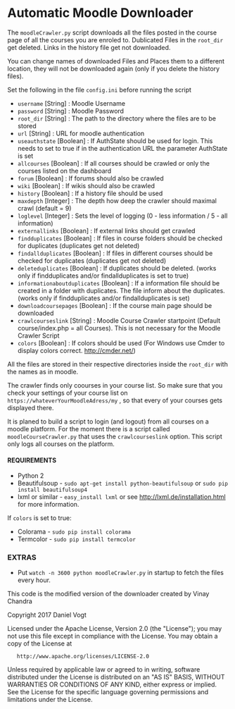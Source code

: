# Automatic Moodle Downloader

The `moodleCrawler.py` script downloads all the files posted in the course page of all the courses you are enroled to.
Dublicated Files in the `root_dir` get deleted. Links in the history file get not downloaded.

You can change names of downloaded Files and Places them to a different location, they will not be downloaded again (only if you delete the history files).

Set the following in the file `config.ini` before running the script

- `username` [String] : Moodle Username
- `password` [String] : Moodle Password
- `root_dir` [String] : The path to the directory where the files are to be stored
- `url` [String] : URL for moodle authentication
- `useauthstate` [Boolean] : If AuthState should be used for login. This needs to set to true if in the authentication URL the parameter AuthState is set 
- `allcourses` [Boolean] : If all courses should be crawled or only the courses listed on the dashboard
- `forum` [Boolean] : If forums should also be crawled 
- `wiki` [Boolean] : If wikis should also be crawled 
- `history` [Boolean] : If a history file should be used 
- `maxdepth` [Integer] : The depth how deep the crawler should maximal crawl (default = 9) 
- `loglevel` [Integer] : Sets the level of logging (0 - less information / 5 - all information)
- `externallinks` [Boolean] : If external links should get crawled
- `findduplicates` [Boolean] : If files in course folders should be checked for duplicates (duplicates get not deleted)
- `findallduplicates` [Boolean] : If files in different courses should be checked for duplicates (duplicates get not deleted)
- `deleteduplicates` [Boolean] : If duplicates should be deleted. (works only if findduplicates and/or findallduplicates is set to true) 
- `informationaboutduplicates` [Boolean] : If a information file should be created in a folder with duplicates. The file inform about the duplicates. (works only if findduplicates and/or findallduplicates is set)
- `downloadcoursepages` [Boolean] : If the course main page should be downloaded
- `crawlcourseslink` [String] : Moodle Course Crawler startpoint (Default course/index.php = all Courses). This is not necessary for the Moodle Crawler Script
- `colors` [Boolean] : If colors should be used (For Windows use Cmder to display colors correct. http://cmder.net/)

All the files are stored in their respective directories inside the `root_dir` with the names as in moodle.

The crawler finds only coourses in your course list. So make sure that you check your settings of your course list on `https://whateverYourMoodleAdress/my` , so that every of your courses gets displayed there.

It is planed to build a script to login (and logout) from all courses on a moodle platform. For the moment there is a script called `moodleCourseCrawler.py` that uses the `crawlcourseslink` option. This script only logs all courses on the platform.


#### REQUIREMENTS

- Python 2
- Beautifulsoup - `sudo apt-get install python-beautifulsoup` or `sudo pip install beautifulsoup4`
- lxml or similar - `easy_install lxml` or see http://lxml.de/installation.html for more information.

If `colors` is set to true:
- Colorama - `sudo pip install colorama`
- Termcolor - `sudo pip install termcolor`

### EXTRAS

- Put `watch -n 3600 python moodleCrawler.py` in startup to fetch the files every hour.



This code is the modified version of the downloader created by Vinay Chandra



  Copyright 2017 Daniel Vogt

   Licensed under the Apache License, Version 2.0 (the "License");
   you may not use this file except in compliance with the License.
   You may obtain a copy of the License at

       http://www.apache.org/licenses/LICENSE-2.0

   Unless required by applicable law or agreed to in writing, software
   distributed under the License is distributed on an "AS IS" BASIS,
   WITHOUT WARRANTIES OR CONDITIONS OF ANY KIND, either express or implied.
   See the License for the specific language governing permissions and
   limitations under the License.
